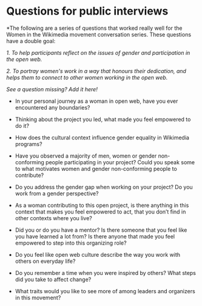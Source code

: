 # Questions for public interviews

*The following are a series of questions that worked really well for the Women in the Wikimedia movement conversation series. These questions have a double goal: 

*1. To help participants reflect on the issues of gender and participation in the open web.*

*2. To portray women's work in a way that honours their dedication, and helps them to connect to other women working in the  open web.*

*See a question missing? Add it here!*

- In your personal journey as a woman in open web, have you ever encountered any boundaries?

- Thinking about the project you led, what made you feel empowered to do it? 

- How does the cultural context influence gender equality in Wikimedia programs? 

- Have you observed a majority of men, women or gender non-conforming people participating in your project? Could you speak some to what motivates women and gender non-conforming people to contribute?

- Do you address the gender gap when working on your project? Do you work from a gender perspective?

- As a woman contributing to this open project, is there anything in this context that makes you feel empowered to act, that you don’t find in other contexts where you live?

- Did you or do you have a mentor? Is there someone that you feel like you have learned a lot from? Is there anyone that made you feel empowered to step into this organizing role? 

- Do you feel like open web culture describe the way you work with others on everyday life? 

- Do you remember a time when you were inspired by others? What steps did you take to affect change?

- What traits would you like to see more of among leaders and organizers in this movement?
